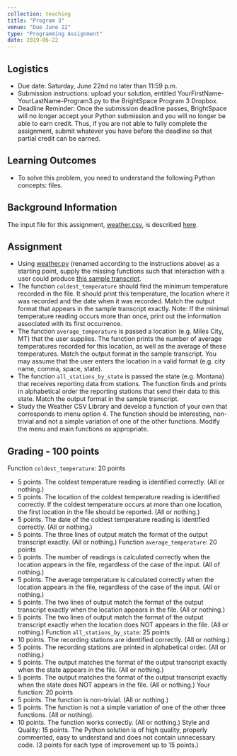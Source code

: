 ```yaml
---
collection: teaching
title: "Program 3"
venue: "Due June 22"
type: "Programming Assignment"
date: 2019-06-22
---
```


## Logistics
* Due date: Saturday, June 22nd no later than 11:59 p.m.
* Submission instructions: upload your solution, entitled YourFirstName-YourLastName-Program3.py to the BrightSpace Program 3 Dropbox.
* Deadline Reminder: Once the submission deadline passes, BrightSpace will no longer accept your
Python submission and you will no longer be able to earn credit.
Thus, if you are not able to fully complete the assignment, submit whatever you have before
the deadline so that partial credit can be earned.

## Learning Outcomes
* To solve this problem, you need to understand the following Python concepts: files.

## Background Information
The input file for this assignment, [weather.csv](https://lgw2.github.io/teaching/csci127-summer-2019/assignments/weather.csv),
is described [here](https://think.cs.vt.edu/corgis/csv/weather/weather.html).

## Assignment
* Using [weather.py](https://lgw2.github.io/teaching/csci127-summer-2019/assignments/weather.py)
(renamed according to the instructions above) as a starting point, supply the missing functions
such that interaction with a user could produce [this sample transcript](https://lgw2.github.io/teaching/csci127-summer-2019/assignments/transcript-weather.txt).
* The function `coldest_temperature` should find the minimum temperature recorded in the file.
It should print this temperature, the location where it was recorded and the date when it was recorded.
Match the output format that appears in the sample transcript exactly. Note: If the minimal
temperature reading occurs more than once, print out the information associated with its first occurrence.
* The function `average_temperature` is passed a location (e.g. Miles City, MT) that the user supplies.
The function prints the number of average temperatures recorded for this location,
as well as the average of these temperatures. Match the output format in the sample transcript.
You may assume that the user enters the location in a valid format (e.g. city name, comma, space, state).
* The function `all_stations_by_state` is passed the state (e.g. Montana) that receives
reporting data from stations. The function finds and prints in alphabetical order the
reporting stations that send their data to this state. Match the output format in the sample transcript.
* Study the Weather CSV Library and develop a function of your own that corresponds to menu option 4.
The function should be interesting, non-trivial and not a simple variation of one of the other functions.
Modify the menu and main functions as appropriate.

## Grading - 100 points
Function `coldest_temperature`: 20 points
* 5 points. The coldest temperature reading is identified correctly. (All or nothing.)
* 5 points. The location of the coldest temperature reading is identified correctly.
If the coldest temperature occurs at more than one location, the first location in the file should be reported. (All or nothing.)
* 5 points. The date of the coldest temperature reading is identified correctly. (All or nothing.)
* 5 points. The three lines of output match the format of the output transcript exactly. (All or nothing.)
Function `average_temperature`: 20 points
* 5 points. The number of readings is calculated correctly when the location appears in the file, regardless of the case of the input. (All of nothing.)
* 5 points. The average temperature is calculated correctly when the location appears in the file, regardless of the case of the input. (All or nothing.)
* 5 points. The two lines of output match the format of the output transcript exactly when the location appears in the file. (All or nothing.)
* 5 points. The two lines of output match the format of the output transcript exactly when the location does NOT appears in the file. (All or nothing.)
Function `all_stations_by_state`: 25 points
* 10 points. The recording stations are identified correctly. (All or nothing.)
* 5 points. The recording stations are printed in alphabetical order. (All or nothing.)
* 5 points. The output matches the format of the output transcript exactly when the state appears in the file. (All or nothing.)
* 5 points. The output matches the format of the output transcript exactly when the state does NOT appears in the file. (All or nothing.)
Your function: 20 points
* 5 points. The function is non-trivial. (All or nothing.)
* 5 points. The function is not a simple variation of one of the other three functions. (All or nothing).
* 10 points. The function works correctly. (All or nothing.)
Style and Quality: 15 points.
The Python solution is of high quality, properly commented, easy to understand and does not contain unnecessary code. (3 points for each type of improvement up to 15 points.)
